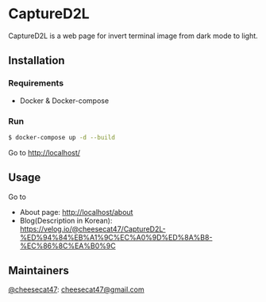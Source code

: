 # CaptureD2L

CaptureD2L is a web page for invert terminal image from dark mode to light.

## Installation

### Requirements

- Docker & Docker-compose

### Run

```bash
$ docker-compose up -d --build
```

Go to <http://localhost/>

## Usage

Go to  
  - About page: <http://localhost/about>
  - Blog(Description in Korean): <https://velog.io/@cheesecat47/CaptureD2L-%ED%94%84%EB%A1%9C%EC%A0%9D%ED%8A%B8-%EC%86%8C%EA%B0%9C>

## Maintainers

[@cheesecat47](https://github.com/cheesecat47): cheesecat47@gmail.com
